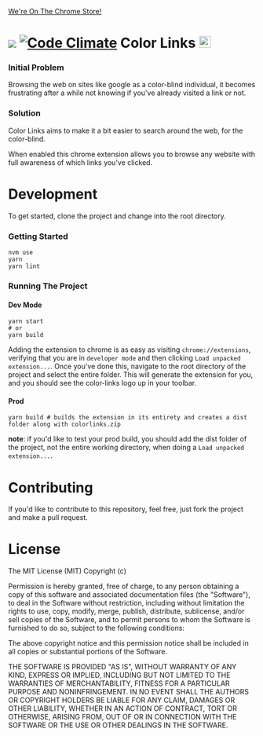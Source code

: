 [We're On The Chrome Store!](https://chrome.google.com/webstore/detail/color-links/hiponeioelghhaljfflaaflpccedbdem)

# ![ ](https://travis-ci.org/therynamo/color-links.svg?branch=master) [![Code Climate](https://codeclimate.com/github/therynamo/color-links/badges/gpa.svg)](https://codeclimate.com/github/therynamo/color-links) Color Links <img src="./public/images/links128.png" width="24px" height="24px" />

### Initial Problem

Browsing the web on sites like google as a color-blind individual, it becomes frustrating after a while not
knowing if you've already visited a link or not.

### Solution

Color Links aims to make it a bit easier to search around the web, for the color-blind.

When enabled this chrome extension allows you to browse any website with full awareness of which links
you've clicked.

# Development

To get started, clone the project and change into the root directory.

### Getting Started

```shell
nvm use
yarn
yarn lint
```

### Running The Project

#### Dev Mode

```shell
yarn start
# or
yarn build
```

Adding the extension to chrome is as easy as visiting `chrome://extensions`, verifying that you are in `developer mode` and then clicking `Load unpacked extension...`. Once you've done this, navigate to the root directory of the project and select the entire folder. This will generate the extension for you, and you should see the color-links logo up in your toolbar.

#### Prod

```shell
yarn build # builds the extension in its entirety and creates a dist folder along with colorlinks.zip
```

**note**: if you'd like to test your prod build, you should add the dist folder of the project, not the entire working directory, when doing a `Load unpacked extension...`.

# Contributing

If you'd like to contribute to this repository, feel free, just fork the project and make a pull request.

# License

The MIT License (MIT)
Copyright (c) <year> <copyright holders>

Permission is hereby granted, free of charge, to any person obtaining a copy of this software and associated documentation files (the "Software"), to deal in the Software without restriction, including without limitation the rights to use, copy, modify, merge, publish, distribute, sublicense, and/or sell copies of the Software, and to permit persons to whom the Software is furnished to do so, subject to the following conditions:

The above copyright notice and this permission notice shall be included in all copies or substantial portions of the Software.

THE SOFTWARE IS PROVIDED "AS IS", WITHOUT WARRANTY OF ANY KIND, EXPRESS OR IMPLIED, INCLUDING BUT NOT LIMITED TO THE WARRANTIES OF MERCHANTABILITY, FITNESS FOR A PARTICULAR PURPOSE AND NONINFRINGEMENT. IN NO EVENT SHALL THE AUTHORS OR COPYRIGHT HOLDERS BE LIABLE FOR ANY CLAIM, DAMAGES OR OTHER LIABILITY, WHETHER IN AN ACTION OF CONTRACT, TORT OR OTHERWISE, ARISING FROM, OUT OF OR IN CONNECTION WITH THE SOFTWARE OR THE USE OR OTHER DEALINGS IN THE SOFTWARE.
